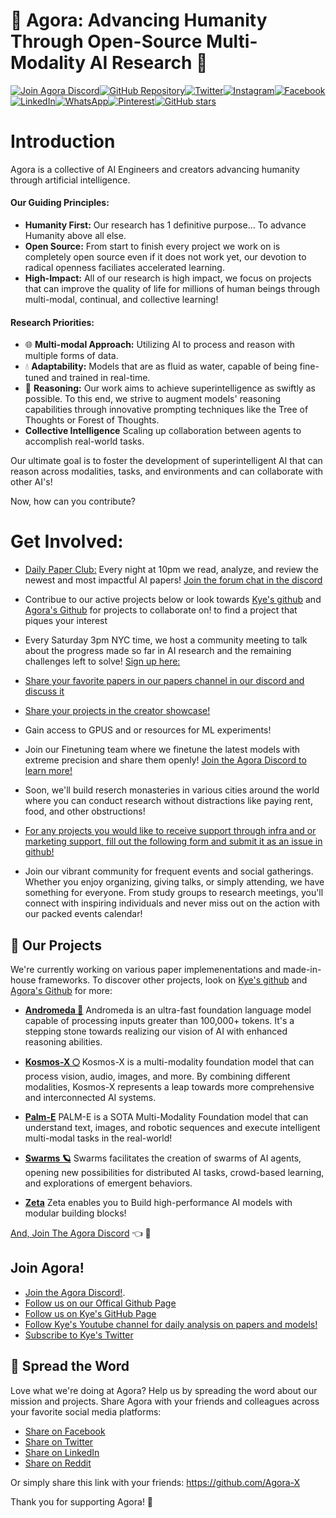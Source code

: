 # 🌌 Agora: Advancing Humanity Through Open-Source Multi-Modality AI Research 🌠

[![Join Agora Discord](https://img.shields.io/discord/123456789012345678?color=blue&label=Join%20Agora%20Discord&style=for-the-badge)](https://discord.gg/t5QxhyvUG9)[![GitHub Repository](https://img.shields.io/badge/GitHub%20Repository-AgoraHub-9cf?style=for-the-badge)](https://github.com/Agora-X/AgoraHub)[![Twitter](https://img.shields.io/twitter/url?color=blue&label=Share%20on%20Twitter&style=for-the-badge&url=https://github.com/Agora-X/AgoraHub)](https://twitter.com/intent/tweet?url=https://github.com/Agora-X/AgoraHub&text=Check%20out%20this%20awesome%20GitHub%20repository%20from%20Agora%20for%20multi-modality%20AI%20research!%20🚀%20%23AI%20%23GitHub)[![Instagram](https://img.shields.io/badge/Share%20on%20Instagram-%23FF69B4?style=for-the-badge)](https://www.instagram.com)[![Facebook](https://img.shields.io/badge/Share%20on%20Facebook-%233B5998?style=for-the-badge)](https://www.facebook.com/sharer/sharer.php?u=https://github.com/Agora-X/AgoraHub)[![LinkedIn](https://img.shields.io/badge/Share%20on%20LinkedIn-%230077B5?style=for-the-badge)](https://www.linkedin.com/sharing/share-offsite/?url=https://github.com/Agora-X/AgoraHub)[![WhatsApp](https://img.shields.io/badge/Share%20on%20WhatsApp-%2300E676?style=for-the-badge)](https://api.whatsapp.com/send?text=Check%20out%20this%20GitHub%20repository%20from%20Agora%20for%20multi-modality%20AI%20research!%20🚀%20%23AI%20%23GitHub%20%20https://github.com/Agora-X/AgoraHub)[![Pinterest](https://img.shields.io/badge/Share%20on%20Pinterest-%23E60023?style=for-the-badge)](https://pinterest.com/pin/create/button/?url=https://github.com/Agora-X/AgoraHub&media=&description=Check%20out%20this%20GitHub%20repository%20from%20Agora%20for%20multi-modality%20AI%20research!%20🚀%20%23AI%20%23GitHub)[![GitHub stars](https://img.shields.io/github/stars/Agora-X/AgoraHub?style=social)](https://github.com/Agora-X/AgoraHub/stargazers)


# Introduction

Agora is a collective of AI Engineers and creators advancing humanity through artificial intelligence. 

#### Our Guiding Principles:
* **Humanity First:** Our research has 1 definitive purpose... To advance Humanity above all else.
* **Open Source:** From start to finish every project we work on is completely open source even if it does not work yet, our devotion to radical openness faciliates accelerated learning.
* **High-Impact:** All of our research is high impact, we focus on projects that can improve the quality of life for millions of human beings through multi-modal, continual, and collective learning!

#### Research Priorities:
* 🌐 **Multi-modal Approach:** Utilizing AI to process and reason with multiple forms of data.
* 💧 **Adaptability:** Models that are as fluid as water, capable of being fine-tuned and trained in real-time.
* 🌲 **Reasoning:** Our work aims to achieve superintelligence as swiftly as possible. To this end, we strive to augment models' reasoning capabilities through innovative prompting techniques like the Tree of Thoughts or Forest of Thoughts.
* **Collective Intelligence** Scaling up collaboration between agents to accomplish real-world tasks.

Our ultimate goal is to foster the development of superintelligent AI that can reason across modalities, tasks, and environments and can collaborate with other AI's!

Now, how can you contribute?

# Get Involved:
- [Daily Paper Club:](https://discord.gg/t5QxhyvUG9) Every night at 10pm we read, analyze, and review the newest and most impactful AI papers! [Join the forum chat in the discord](https://discord.gg/t5QxhyvUG9)

- Contribue to our active projects below or look towards [Kye's github](https://github.com/kyegomez) and [Agora's Github](https://github.com/Agora-X) for projects to collaborate on! to find a project that piques your interest

- Every Saturday 3pm NYC time, we host a community meeting to talk about the progress made so far in AI research and the remaining challenges left to solve! [Sign up here:]((https://discord.gg/t5QxhyvUG9))

- [Share your favorite papers in our papers channel in our discord and discuss it](https://discord.gg/t5QxhyvUG9)

- [Share your projects in the creator showcase!](https://discord.gg/t5QxhyvUG9)

- Gain access to GPUS and or resources for ML experiments!

- Join our Finetuning team where we finetune the latest models with extreme precision and share them openly! [Join the Agora Discord to learn more!](https://discord.gg/t5QxhyvUG9) 

- Soon, we'll build reserch monasteries in various cities around the world where you can conduct research without distractions like paying rent, food, and other obstructions!

<!-- Join the Agora foundation and receive mentorship assistance, marketing support, and financial support! -->

- [For any projects you would like to receive support through infra and or marketing support, fill out the following form and submit it as an issue in github!](https://agora-codex.readthedocs.io/en/latest/project_submission/)

- Join our vibrant community for frequent events and social gatherings. Whether you enjoy organizing, giving talks, or simply attending, we have something for everyone. From study groups to research meetings, you'll connect with inspiring individuals and never miss out on the action with our packed events calendar!


## 🎇 Our Projects

We're currently working on various paper implemenentations and made-in-house frameworks. To discover other projects, look on [Kye's github](https://github.com/kyegomez) and [Agora's Github](https://github.com/Agora-X) for more:

- **[Andromeda 🌌](https://github.com/kyegomez/Andromeda)**
Andromeda is an ultra-fast foundation language model capable of processing inputs greater than 100,000+ tokens. It's a stepping stone towards realizing our vision of AI with enhanced reasoning abilities.

- **[Kosmos-X 🌕](https://github.com/kyegomez/Kosmos-X)**
Kosmos-X is a multi-modality foundation model that can process vision, audio, images, and more. By combining different modalities, Kosmos-X represents a leap towards more comprehensive and interconnected AI systems.

- **[Palm-E](https://github.com/kyegomez/PALM-E)**
PALM-E is a SOTA Multi-Modality Foundation model that can understand text, images, and robotic sequences and execute intelligent multi-modal tasks in the real-world!

- **[Swarms 🪐](https://github.com/kyegomez/swarms)**
Swarms facilitates the creation of swarms of AI agents, opening new possibilities for distributed AI tasks, crowd-based learning, and explorations of emergent behaviors.

- **[Zeta](https://github.com/kyegomez/zeta)**
Zeta enables you to Build high-performance AI models with modular building blocks!

[And, Join The Agora Discord](https://discord.gg/t5QxhyvUG9) 👈 💬


## Join Agora!
- [Join the Agora Discord!](https://discord.gg/t5QxhyvUG9).
- [Follow us on our Offical Github Page](https://github.com/Agora-X/AgoraHub)
- [Follow us on Kye's GitHub Page](https://github.com/kyegomez)
- [Follow Kye's Youtube channel for daily analysis on papers and models!](https://www.youtube.com/watch?v=eZaFkF-qLh0)
- [Subscribe to Kye's Twitter](https://twitter.com/KyeGomezB)

## 📣 Spread the Word

Love what we're doing at Agora? Help us by spreading the word about our mission and projects. Share Agora with your friends and colleagues across your favorite social media platforms:

* [Share on Facebook](https://www.facebook.com/sharer/sharer.php?u=https://github.com/Agora-X)
* [Share on Twitter](https://twitter.com/intent/tweet?url=https://github.com/Agora-X&text=Check%20out%20Agora!%20They're%20advancing%20humanity%20through%20open-source%20multi-modality%20AI%20research.%20)
* [Share on LinkedIn](https://www.linkedin.com/shareArticle?mini=true&url=https://github.com/Agora-X&title=Agora&summary=Advancing%20humanity%20through%20open-source%20multi-modality%20AI%20research.%20)
* [Share on Reddit](http://www.reddit.com/submit?url=https://github.com/Agora-X&title=Agora:%20Advancing%20Humanity%20Through%20Open-Source%20Multi-Modality%20AI%20Research)

Or simply share this link with your friends: https://github.com/Agora-X

Thank you for supporting Agora! 💖
